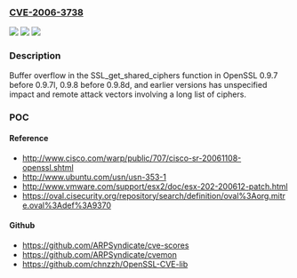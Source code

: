### [CVE-2006-3738](https://cve.mitre.org/cgi-bin/cvename.cgi?name=CVE-2006-3738)
![](https://img.shields.io/static/v1?label=Product&message=n%2Fa&color=blue)
![](https://img.shields.io/static/v1?label=Version&message=n%2Fa%20&color=brightgreen)
![](https://img.shields.io/static/v1?label=Vulnerability&message=n%2Fa&color=brightgreen)

### Description

Buffer overflow in the SSL_get_shared_ciphers function in OpenSSL 0.9.7 before 0.9.7l, 0.9.8 before 0.9.8d, and earlier versions has unspecified impact and remote attack vectors involving a long list of ciphers.

### POC

#### Reference
- http://www.cisco.com/warp/public/707/cisco-sr-20061108-openssl.shtml
- http://www.ubuntu.com/usn/usn-353-1
- http://www.vmware.com/support/esx2/doc/esx-202-200612-patch.html
- https://oval.cisecurity.org/repository/search/definition/oval%3Aorg.mitre.oval%3Adef%3A9370

#### Github
- https://github.com/ARPSyndicate/cve-scores
- https://github.com/ARPSyndicate/cvemon
- https://github.com/chnzzh/OpenSSL-CVE-lib

